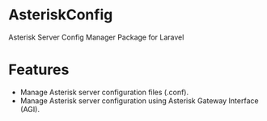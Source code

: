 # AsteriskConfig
Asterisk Server Config Manager Package for Laravel

# Features 
- Manage Asterisk server configuration files (.conf).
- Manage Asterisk server configuration using Asterisk Gateway Interface (AGI).
